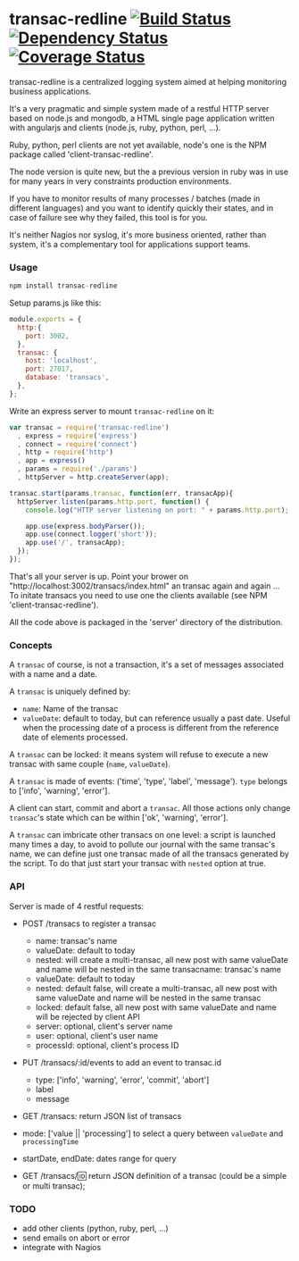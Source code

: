 transac-redline [![Build Status](https://travis-ci.org/redpelicans/transac-redline.png)](https://travis-ci.org/redpelicans/transac-redline) [![Dependency Status](https://david-dm.org/redpelicans/transac-redline.png)](https://david-dm.org/redpelicans/transac-redline) [![Coverage Status](https://coveralls.io/repos/redpelicans/transac-redline/badge.png?branch=master)](https://coveralls.io/r/redpelicans/transac-redline?branch=master)
===============

transac-redline is a centralized  logging system aimed at helping monitoring business applications.

It's a very pragmatic and simple system made of a restful HTTP server based on node.js and mongodb, a HTML single page application written with angularjs and clients (node.js, ruby, python, perl, ...).

Ruby, python, perl clients are not yet available, node's one is the NPM package called 'client-transac-redline'.

The node version is quite new, but the a previous version in ruby was in use for many years in very constraints production environments.

If you have to monitor results of many processes / batches (made in different languages) and you want to identify quickly their states, and in case of failure see why they failed, this tool is for you.

It's neither Nagios nor syslog, it's more business oriented, rather than system, it's a complementary tool for applications support teams.
 

### Usage

```javascript 
npm install transac-redline
```

Setup params.js like this:

```javascript 
module.exports = {
  http:{
    port: 3002,
  },
  transac: {
    host: 'localhost',
    port: 27017,
    database: 'transacs',
  },
};
```

Write an express server to mount `transac-redline` on it:

```javascript 
var transac = require('transac-redline')
  , express = require('express')
  , connect = require('connect')
  , http = require('http')
  , app = express()
  , params = require('./params')
  , httpServer = http.createServer(app);

transac.start(params.transac, function(err, transacApp){
  httpServer.listen(params.http.port, function() {
    console.log("HTTP server listening on port: " + params.http.port);

    app.use(express.bodyParser());
    app.use(connect.logger('short'));
    app.use('/', transacApp);
  });
});

```

That's all your server is up. Point your brower on "http://localhost:3002/transacs/index.html" an transac again and again ...
To initate transacs you need to use one the clients available (see NPM 'client-transac-redline').

All the code above is packaged in the 'server' directory of the distribution.


### Concepts

A `transac` of course, is not a transaction, it's a set of messages associated with a name and a date.

A `transac` is uniquely defined by:
  * `name`: Name of the transac 
  * `valueDate`: default to today, but can reference usually a past date. Useful when the processing date of a process is different from the reference date of elements processed.

A `transac` can be locked: it means system will refuse to execute a new transac with same couple (`name`, `valueDate`).

A `transac` is made of events: ('time', 'type', 'label', 'message'). `type` belongs to ['info', 'warning', 'error'].

A client can start, commit and abort a `transac`. All those actions only change `transac`'s state which can be within ['ok', 'warning', 'error'].

A `transac` can imbricate other transacs on one level: a script is launched many times a day, to avoid to pollute our journal with the same transac's name, we can define just one transac made of all the transacs generated by the script. To do that just start your transac with `nested` option at true.


### API

Server is made of 4 restful requests:

* POST /transacs to register a transac
  * name: transac's name
  * valueDate: default to today
  * nested: will create a multi-transac, all new post with same valueDate and name will be nested in the same transacname: transac's name
  * valueDate: default to today
  * nested: default false, will create a multi-transac, all new post with same valueDate and name will be nested in the same transac
  * locked: default false, all new post with same valueDate and name will be rejected by client API
  * server: optional, client's server name
  * user: optional, client's user name
  * processId: optional, client's process ID

* PUT /transacs/:id/events to add  an event to transac.id
  * type: ['info', 'warning', 'error', 'commit', 'abort']
  * label
  * message

* GET /transacs: return JSON list of transacs
 * mode: ['value || 'processing'] to select a query between `valueDate` and `processingTime`
 * startDate, endDate: dates range for query

* GET /transacs/:id: return JSON definition of a transac (could be a simple or multi transac);

### TODO

* add other clients (python, ruby, perl, ...)
* send emails on abort or error
* integrate with Nagios
